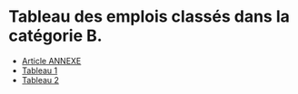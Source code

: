 # Tableau des emplois classés dans la catégorie B.

- [Article ANNEXE](article-annexe.md)
- [Tableau 1](tableau-1)
- [Tableau 2](tableau-2)
